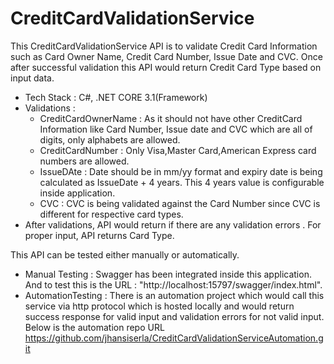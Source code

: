 # CreditCardValidationService

This CreditCardValidationService API is to validate Credit Card Information such as Card Owner Name, Credit Card Number, Issue Date and CVC. Once after successful validation this API would return Credit Card Type based on input data.
* Tech Stack : C#, .NET CORE 3.1(Framework)
* Validations : 
  * CreditCardOwnerName : As it should not have other CreditCard Information like Card Number, Issue date and CVC which are all of digits, only alphabets are allowed.
  * CreditCardNumber : Only Visa,Master Card,American Express card numbers are allowed.
  * IssueDAte : Date should be in mm/yy format and expiry date is being calculated as IssueDate + 4 years. This 4 years value is configurable inside application.
  * CVC : CVC is being validated against the Card Number since CVC is different for respective card types.
* After validations, API would return if there are any validation errors . For proper input, API returns Card Type.

This API can be tested either manually or automatically.
* Manual Testing : Swagger has been integrated inside this application. And to test this is the URL : "http://localhost:15797/swagger/index.html".
* AutomationTesting : There is an automation project which would call this service via http protocol which is hosted locally and would return success response for                           valid input and validation errors for not valid input.
                      Below is the automation repo URL
                      https://github.com/jhansiserla/CreditCardValidationServiceAutomation.git
